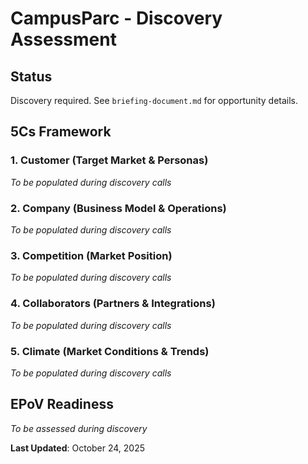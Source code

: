# CampusParc - Discovery Assessment

## Status
Discovery required. See `briefing-document.md` for opportunity details.

## 5Cs Framework

### 1. Customer (Target Market & Personas)
*To be populated during discovery calls*

### 2. Company (Business Model & Operations)
*To be populated during discovery calls*

### 3. Competition (Market Position)
*To be populated during discovery calls*

### 4. Collaborators (Partners & Integrations)
*To be populated during discovery calls*

### 5. Climate (Market Conditions & Trends)
*To be populated during discovery calls*

## EPoV Readiness
*To be assessed during discovery*

**Last Updated**: October 24, 2025

